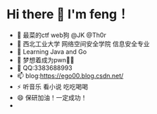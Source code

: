 # Hi there 👋 I'm feng！
- 🔭 最菜的ctf web狗 @JK @Th0r
- 🌱 西北工业大学 网络空间安全学院 信息安全专业
- 👯 Learning Java and Go
- 🤔 梦想着成为pwn👴👴
- 💬 QQ:3383688993
- 📫 blog:https://ego00.blog.csdn.net/
- ⚡ 听音乐 看小说 吃吃喝喝
- 😄 保研加油！一定成功！
- 
